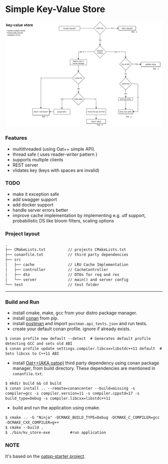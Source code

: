 # Simple Key-Value Store

![application flow](./docs/flow.png "flow chart")

### Features

- multithreaded (using Oat++ simple API).
- thread safe ( uses reader-writer pattern )
- supports multiple clients
- REST server
- vlidates key (keys with spaces are invalid)

### TODO

- make it exception safe
- add swagger support
- add docker support
- handle server errors better
- improve cache implementation by implementing e.g. utf support, probabilistic DS like bloom filters, scaling options

### Project layout

```
.
├── CMakeLists.txt          // projects CMakeLists.txt
├── conanfile.txt           // third party dependencies
├── src
│   ├── cache               // LRU Cache Implementation
│   ├── controller          // CacheController
│   ├── dto                 // DTOs for req and res
│   └── server              // main() and server config
└── test                    // test folder
```

---

### Build and Run

- install cmake, make, gcc from your distro package manager.
- install [conan](https://www.conan.io) from pip.
- install [postman](https://www.postman.com/) and import `postman.api_tests.json` and run tests.
- create your default conan profile. ignore if already exists.
 
```
$ conan profile new default --detect  # Generates default profile detecting GCC and sets old ABI
$ conan profile update settings.compiler.libcxx=libstdc++11 default  # Sets libcxx to C++11 ABI
```

- install [Oat++(AKA oatpp)](https://oatpp.io/) third party dependency using conan package manager, from build directory. These dependencies are mentioned in `conanfile.txt`.

```
$ mkdir build && cd build
$ conan install .. --remote=conancenter --build=missing -s compiler=gcc -s compiler.version=11 -s compiler.cppstd=17 -s build_type=Debug -s compiler.libcxx=libstdc++11
```

- build and run the application using cmake.
 
```
$ cmake .. -G "Ninja" -DCMAKE_BUILD_TYPE=Debug -DCMAKE_C_COMPILER=gcc -DCMAKE_CXX_COMPILER=g++
$ cmake --build .
$ ./bin/kv_store-exe         #run application
```


### NOTE

It's based on the [oatpp-starter project](https://github.com/oatpp/oatpp-starter).

